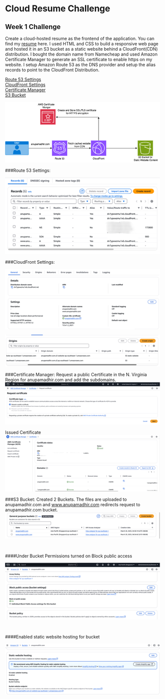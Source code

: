 # Cloud Resume Challenge

## Week 1 Challenge
Create a cloud-hosted resume as the frontend of the application. You can find my [resume](https://anupamadhir.com) here.
I used HTML and CSS to build a responsive web page and hosted it in an S3 bucket as a static website behind a CloudFront(CDN) distribution.
I bought the domain name from Namecheap and used Amazon Certificate Manager to generate an SSL certificate to enable https on my website.
I setup Amazon Route 53 as the DNS provider and setup the alias records to point to the CloudFront Distribution.

[Route 53 Settings](#Route-53-Settings:)  
[CloudFront Settings](#CloudFront-Settings:)  
[Certificate Manager](#Certificate-Manager:)  
[S3 Bucket](#S3-Bucket:)

![](.idea/images/EC2KeyPair.png)

###Route 53 Settings:

![](.idea/images/Route53.png)

###CloudFront Settings:

![](.idea/images/CloudFront.png)

![](.idea/images/CloudFront1.png)

###Certificate Manager:
Request a public Certificate in the N. Virginia Region for anupamadhir.com
and add the subdomains.
![](.idea/images/RequestCert.png)

Issued Certificate
![](.idea/images/ACM.png)

###S3 Bucket:
Created 2 Buckets. The files are uploaded to anupamadhir.com and www.anupamadhir.com redirects request to anupamadhir.com bucket.
<br>
![](.idea/images/S3Buckets.png)

<br>

####Under Bucket Permissions turned on Block public access

![](.idea/images/S3BucketPermissions.png)


<br>

####Enabled static website hosting for bucket

![](.idea/images/S3BucketProperties.png)

